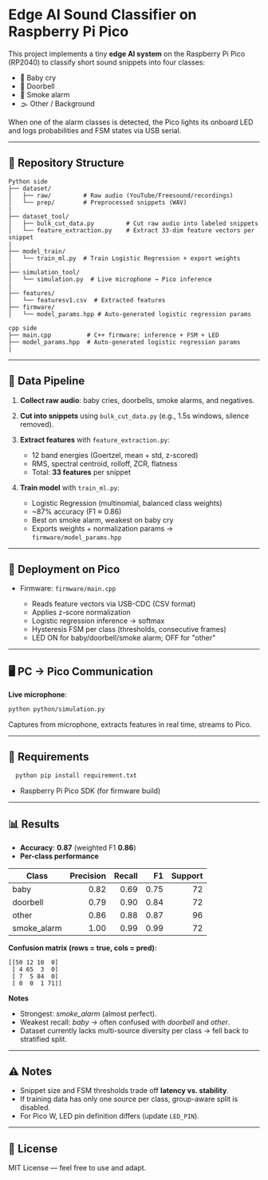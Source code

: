 # Edge AI Sound Classifier on Raspberry Pi Pico

This project implements a tiny **edge AI system** on the Raspberry Pi Pico (RP2040) to classify short sound snippets into four classes:

* 👶 Baby cry
* 🔔 Doorbell
* 🚨 Smoke alarm
* 🌫 Other / Background

When one of the alarm classes is detected, the Pico lights its onboard LED and logs probabilities and FSM states via USB serial.

---

## 📂 Repository Structure

```
Python side
├── dataset/
│   ├── raw/         # Raw audio (YouTube/Freesound/recordings)
│   └── prep/        # Preprocessed snippets (WAV)
|
├── dataset_tool/
│   ├── bulk_cut_data.py         # Cut raw audio into labeled snippets 
│   └── feature_extraction.py    # Extract 33-dim feature vectors per snippet
|
├── model_train/
│   └── train_ml.py  # Train Logistic Regression + export weights
|
├── simulation_tool/
│   └── simulation.py  # Live microphone → Pico inference
|
├── features/
│   └── featuresv1.csv  # Extracted features
├── firmware/
│   └── model_params.hpp # Auto-generated logistic regression params
```

```
cpp side
├── main.cpp          # C++ firmware: inference + FSM + LED
├── model_params.hpp  # Auto-generated logistic regression params
|
```

---

## 🔄 Data Pipeline

1. **Collect raw audio**: baby cries, doorbells, smoke alarms, and negatives.
2. **Cut into snippets** using `bulk_cut_data.py` (e.g., 1.5s windows, silence removed).
3. **Extract features** with `feature_extraction.py`:

   * 12 band energies (Goertzel, mean + std, z-scored)
   * RMS, spectral centroid, rolloff, ZCR, flatness
   * Total: **33 features** per snippet
4. **Train model** with `train_ml.py`:

   * Logistic Regression (multinomial, balanced class weights)
   * \~87% accuracy (F1 ≈ 0.86)
   * Best on smoke alarm, weakest on baby cry
   * Exports weights + normalization params → `firmware/model_params.hpp`

---

## 🚀 Deployment on Pico

* Firmware: `firmware/main.cpp`

  * Reads feature vectors via USB-CDC (CSV format)
  * Applies z-score normalization
  * Logistic regression inference → softmax
  * Hysteresis FSM per class (thresholds, consecutive frames)
  * LED ON for baby/doorbell/smoke alarm; OFF for "other"

---

## 🖥️ PC → Pico Communication

**Live microphone**:

   ```bash
   python python/simulation.py
   ```

   Captures from microphone, extracts features in real time, streams to Pico.

---

## 🔧 Requirements

 ```bash
   python pip install requirement.txt
  ````
* Raspberry Pi Pico SDK (for firmware build)

---

## 📊 Results

* **Accuracy**: **0.87** (weighted F1 **0.86**)
* **Per-class performance**

| Class        | Precision | Recall |   F1 | Support |
| ------------ | --------: | -----: | ---: | ------: |
| baby         |      0.82 |   0.69 | 0.75 |      72 |
| doorbell     |      0.79 |   0.90 | 0.84 |      72 |
| other        |      0.86 |   0.88 | 0.87 |      96 |
| smoke\_alarm |      1.00 |   0.99 | 0.99 |      72 |

**Confusion matrix (rows = true, cols = pred):**

```
[[50 12 10  0]
 [ 4 65  3  0]
 [ 7  5 84  0]
 [ 0  0  1 71]]
```

**Notes**

* Strongest: *smoke\_alarm* (almost perfect).
* Weakest recall: *baby* → often confused with *doorbell* and *other*.
* Dataset currently lacks multi-source diversity per class → fell back to stratified split.

---

## ⚠️ Notes

* Snippet size and FSM thresholds trade off **latency vs. stability**.
* If training data has only one source per class, group-aware split is disabled.
* For Pico W, LED pin definition differs (update `LED_PIN`).

---

## 📜 License

MIT License — feel free to use and adapt.
